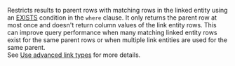 Restricts results to parent rows with matching rows in the linked entity using an [EXISTS](/sql/t-sql/language-elements/exists-transact-sql) condition in the `where` clause. It only returns the parent row at most once and doesn't return column values of the link entity rows. This can improve query performance when many matching linked entity rows exist for the same parent rows or when multiple link entities are used for the same parent.<br />
See [Use advanced link types](../join-tables.md#use-advanced-link-types) for more details.
